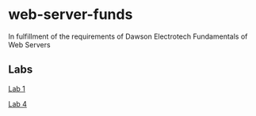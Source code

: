 # web-server-funds

In fulfillment of the requirements of Dawson Electrotech Fundamentals of Web Servers

## Labs

[Lab 1](https://schoolwei.github.io/web-server-funds/lab1)

[Lab 4](https://schoolwei.github.io/web-server-funds/lab4)
